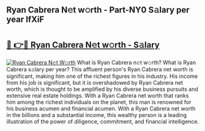 ## Ryan Cabrera N𝚎t w𝚘rth - Part-NY0 S𝚊lary per year IfXiF

# <h2><a href="http://gc0fwuk.nevu.top/?p=Ryan+Cabrera">🔗 👉🔴 Ryan Cabrera N𝚎t w𝚘rth - S𝚊lary</a></h2>

[![Ryan Cabrera N𝚎t W𝚘rth](https://i.imgur.com/Oavwk0R.jpeg)](http://gc0fwuk.nevu.top/?p=Ryan+Cabrera)
What is Ryan Cabrera n𝚎t w𝚘rth? What is Ryan Cabrera s𝚊lary per year?
This affluent person's Ryan Cabrera net worth is significant, making him one of the richest figures in his industry. His income from his job is significant, but it is overshadowed by Ryan Cabrera net worth, which is thought to be amplified by his diverse business pursuits and extensive real estate holdings. With a Ryan Cabrera net worth that ranks him among the richest individuals on the planet, this man is renowned for his business acumen and financial acumen. With a Ryan Cabrera net worth in the billions and a substantial income, this wealthy person is a leading illustration of the power of diligence, commitment, and financial intelligence.
